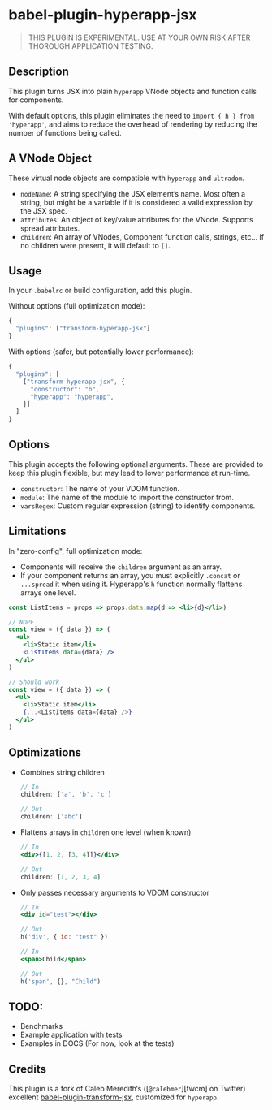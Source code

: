 # babel-plugin-hyperapp-jsx

> THIS PLUGIN IS EXPERIMENTAL.  USE AT YOUR OWN RISK AFTER THOROUGH APPLICATION TESTING.

## Description

This plugin turns JSX into plain `hyperapp` VNode objects and function calls for components.

With default options, this plugin eliminates the need to `import { h } from 'hyperapp'`, and aims to reduce the overhead of rendering by reducing the number of functions being called.

## A VNode Object

These virtual node objects are compatible with `hyperapp` and `ultradom`.

* `nodeName`: A string specifying the JSX element’s name. Most often a string, but might be a variable if it is considered a valid expression by the JSX spec.
* `attributes`: An object of key/value attributes for the VNode. Supports spread attributes.
* `children`: An array of VNodes, Component function calls, strings, etc... If no children were present, it will default to `[]`.

## Usage

In your `.babelrc` or build configuration, add this plugin.

Without options (full optimization mode):

```js
{
  "plugins": ["transform-hyperapp-jsx"]
}
```

With options (safer, but potentially lower performance):

```js
{
  "plugins": [
    ["transform-hyperapp-jsx", {
      "constructor": "h",
      "hyperapp": "hyperapp",
    }]
  ]
}
```

## Options

This plugin accepts the following optional arguments. These are provided to keep this plugin flexible, but may lead to lower performance at run-time.

* `constructor`: The name of your VDOM function.
* `module`: The name of the module to import the constructor from.
* `varsRegex`: Custom regular expression (string) to identify components.

## Limitations

In "zero-config", full optimization mode:

* Components will receive the `children` argument as an array.
* If your component returns an array, you must explicitly `.concat` or `...spread` it when using it. Hyperapp's `h` function normally flattens arrays one level.


```jsx
const ListItems = props => props.data.map(d => <li>{d}</li>)

// NOPE
const view = ({ data }) => (
  <ul>
    <li>Static item</li>
    <ListItems data={data} />
  </ul>
)

// Should work
const view = ({ data }) => (
  <ul>
    <li>Static item</li>
    {...<ListItems data={data} />}
  </ul>
)
```

## Optimizations

* Combines string children

  ```jsx
  // In
  children: ['a', 'b', 'c']

  // Out
  children: ['abc']
  ```

* Flattens arrays in `children` one level (when known)

  ```jsx
  // In
  <div>{[1, 2, [3, 4]]}</div>

  // Out
  children: [1, 2, 3, 4]
  ```

* Only passes necessary arguments to VDOM constructor

  ```jsx
  // In
  <div id="test"></div>

  // Out
  h('div', { id: "test" })

  // In
  <span>Child</span>

  // Out
  h('span', {}, "Child")
  ```

## TODO:

* Benchmarks
* Example application with tests
* Examples in DOCS (For now, look at the tests)

## Credits

This plugin is a fork of Caleb Meredith‘s ([`@calebmer`][twcm] on Twitter) excellent [babel-plugin-transform-jsx](https://github.com/calebmer/node_modules/tree/master/babel-plugin-transform-jsx), customized for `hyperapp`.
